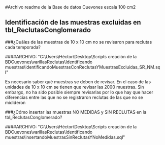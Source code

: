 #Archivo readme de la Base de datos Cuevones escala 100 cm2

## Identificación de las muestras excluidas en tbl_ReclutasConglomerado

###¿Cuáles de las muestras de 10 x 10 cm no se revisaron para reclutas cada temporada?

####ARCHIVO: "C:\Users\Héctor\Desktop\Scripts creación de la BDCuevones\varillasReclutas\Identificando muestras\identificandoMuestrasConReclutasYMuestrasExcluidas_SR_NM.sql"

Es necesario saber qué muestras se deben de revisar. En el caso de las unidades de 10 x 10 cm se tienen que revisar las 2000 muestras. Sin embargo, no ha sido posible siempre revisarlas por lo que hay que hacer diferencias entre las que no se registraron reclutas de las que no se midideron 

###¿Cómo insertar las muestras NO 	MEDIDAS y SIN RECLUTAS en la tbl_ReclutasConglomerado?

####ARCHIVO: "C:\Users\Héctor\Desktop\Scripts creación de la BDCuevones\varillasReclutas\Identificando muestras\insertandoMuestrasSinReclutasYNoMedidas.sql"

